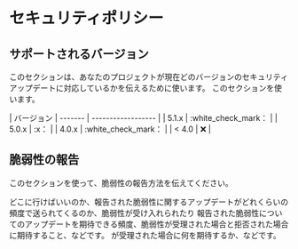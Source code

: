 # セキュリティポリシー

## サポートされるバージョン

このセクションは、あなたのプロジェクトが現在どのバージョンのセキュリティアップデートに対応しているかを伝えるために使います。
このセクションを使います。

| バージョン
| ------- | ------------------ |
| 5.1.x | :white_check_mark： |
| 5.0.x | :x：                |
| 4.0.x | :white_check_mark： |
| < 4.0 | :x:                |

## 脆弱性の報告

このセクションを使って、脆弱性の報告方法を伝えてください。

どこに行けばいいのか、報告された脆弱性に関するアップデートがどれくらいの頻度で送られてくるのか、脆弱性が受け入れられたり
報告された脆弱性についてのアップデートを期待できる頻度、脆弱性が受理された場合と拒否された場合に期待すること、などです。
が受理された場合に何を期待するか、などです。

